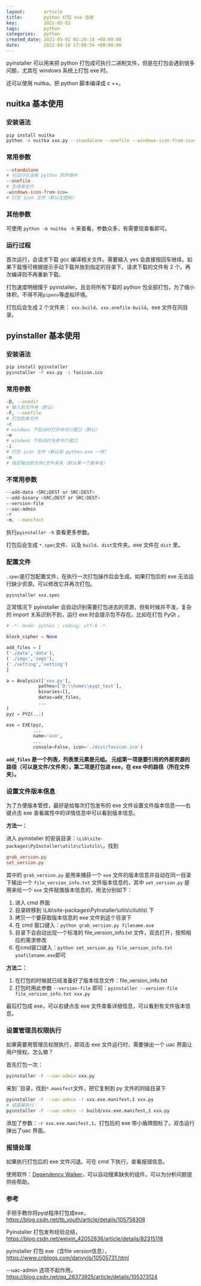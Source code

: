 ```yaml
---
layout:       article
title:        python 打包 exe 总结
key:          2021-05-02
tags:         python
categories:   python
created_date: 2021-05-02 02:20:14 +08:00:00
date:         2022-04-18 17:08:54 +08:00:00
---
```


pyinstaller 可以用来把 python 打包成可执行二进制文件，但是在打包会遇到很多问题，尤其在 windows 系统上打包 exe 时。

还可以使用 nuitka。把 python 脚本编译成 c ++。

<!--more-->

## nuitka 基本使用

### 安装语法

```sh
pip install nuitka
python -m nuitka xxx.py --standalone --onefile --windows-icon-from-ico=favicon.ico
```

### 常用参数

```ini
--standalone
# 可运行在没有 python 的环境中
--onefile
# 生成单文件
-windows-icon-from-ico=
# 打包 icon 文件（默认无图标）
```

### 其他参数

可使用 `python -m nuitka -h` 来查看，参数众多，有需要现查看即可。

### 运行过程

首次运行，会请求下载 gcc 编译相关文件。需要输入 yes 会直接按回车继续。如果下载慢可根据提示手动下载并放到指定的目录下。请求下载的文件有 2 个。再次编译则不再重新下载。

打包速度明细慢于 pyinstaller。且会将所有下载的 python 包全部打包，为了缩小体积，不得不用`pipenv`等虚拟环境。

打包后会生成 2 个文件夹： `xxx.build`、`xxx.onefile-build`。exe 文件在同目录。

## pyinstaller  基本使用

### 安装语法

```sh
pip install pyinstaller
pyinstaller -F xxx.py -i favicon.ico
```

### 常用参数

```sh
-D, --onedir
# 输入到文件夹（默认）
-F, --onefile
# 打包到单文件
-c
# windwos 下启动时打开命令行窗口（默认）
-w
# windwos 下启动时无命令行窗口
-i
# 打包 icon 文件（默认和 python.exe 一样）
-n
# 指定输出的文件/文件夹名（默认第一个脚本名）
```

### 不常用参数

```sh
--add-data <SRC;DEST or SRC:DEST>
--add-binary <SRC;DEST or SRC:DEST>
--version-file
--uac-admin
-r
-m, --manifest
```

执行`pyinstaller -h` 查看更多参数。

打包后会生成 `*.spec`文件、以及 `build`、`dist`文件夹。exe 文件在 `dist` 里。

### 配置文件

`.spec`是打包配置文件，在执行一次打包操作后会生成。如果打包后的 exe 无法运行缺少资源。可以修改它并再次打包。

```sh
pyinstaller xxx.spec
```

正常情况下 pyinstaller 会自动识别需要打包进去的资源，但有时候并不准，复杂的 import 关系识别不到，运行 exe 时会提示包不存在。比如在打包 PyQt 。

```python
# -*- mode: python ; coding: utf-8 -*-

block_cipher = None

add_files = [
('./data','data'),
('./imgs','imgs'),
('./setting','setting')
]

a = Analysis(['xxx.py'],
			pathex=['D:\\home\\pyqt_test'],
			binaries=[],
			datas=add_files,
			...
)
pyz = PYZ(...)

exe = EXE(pyz,
          ...
          name='xxx',
          ...
          console=False, icon='./dist/favicon.ico')
```

**`add_files` 是一个列表，列表里元素是元组。 元组第一项是要引用的外部资源的路径（可以是文件/文件夹），第二项是打包进 exe，在 exe 中的路径（所在文件夹）。**

### 设置文件版本信息

为了方便版本管控，最好是给每次打包发布的 exe 文件设置文件版本信息——右键点击 exe 查看属性中的详情信息中可以看到版本信息。

**方法一：**

进入 pyinstaller 的安装目录：`\Lib\site-packages\PyInstaller\utils\cliutils\`，找到

```ini
grab_version.py
set_version.py
```

其中的 `grab_version.py` 是用来捕获一个 `exe` 文件的版本信息并自动在同一目录下输出一个 `file_version_info.txt` 文件版本信息的，其中 `set_version.py` 是用来给一个 `exe` 文件赋值版本信息的，用法分别如下：

1. 进入 cmd 界面
2. 目录转移到 \Lib\site-packages\PyInstaller\utils\cliutils\ 下
3. 拷贝一个要获取版本信息的 exe 文件到这个目录下
4. 在 cmd 窗口键入：`python grab_version.py filename.exe`
5. 目录下会自动出现一个标准的 file_version_info.txt 文件，双击打开，按照相应的需求修改
6. 在cmd窗口键入：`python set_version.py file_version_info.txt youfilename.exe`即可

**方法二：**

1. 在打包的时候就已经准备好了版本信息文件：file_version_info.txt
2. 打包时用此参数 `--version-file` 即可：`pyinstaller --version-file file_version_info.txt xxx.py`



最后打包成 exe，可以右键点击 exe 文件查看详细信息，可以看到有文件版本信息。

### 设置管理员权限执行

如果需要用管理员权限执行，即双击 exe 文件运行时，需要弹出一个 uac 界面让用户授权。怎么做？

首先打包一次：

```sh
pyinstaller -F --uac-admin xxx.py
```

来到``目录，找到`*.manifest`文件，把它复制到 py 文件的同级目录下

```sh
pyinstaller -F --uac-admin -r xxx.exe.manifest,1 xxx.py
# 或直接执行：
pyinstaller -F --uac-admin -r build/xxx.exe.manifest,1 xxx.py
```

添加了参数：`-r xxx.exe.manifest,1`，打包后的 exe 带小盾牌图标了。双击运行弹出了uac 界面。

### 报错处理

如果执行打包后的 exe 文件闪退。可在 cmd 下执行，查看报错信息。

使用软件：[Dependency Walker](http://www.dependencywalker.com/)，可以自动搜素缺失的组件。可以为分析问题提供些帮助。

### 参考

手把手教你将pyqt程序打包成exe，<https://blog.csdn.net/tb_youth/article/details/105758308> 

Pyinstaller 打包发布经验总结，<https://blog.csdn.net/weixin_42052836/article/details/82315118> 

pyinstaller 打包 exe（含file version信息），<https://www.cnblogs.com/danvy/p/10505731.html> 

--uac-admin 选项不起作用，<https://blog.csdn.net/qq_26373925/article/details/105373124> 

